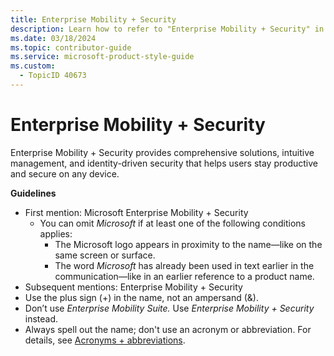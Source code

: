```yaml
---
title: Enterprise Mobility + Security
description: Learn how to refer to "Enterprise Mobility + Security" in your content.
ms.date: 03/18/2024
ms.topic: contributor-guide
ms.service: microsoft-product-style-guide
ms.custom:
  - TopicID 40673
---
```



# Enterprise Mobility + Security

Enterprise Mobility + Security provides comprehensive solutions, intuitive management, and identity-driven security that helps users stay productive and secure on any device.

**Guidelines**

- First mention: Microsoft Enterprise Mobility + Security
  - You can omit *Microsoft* if at least one of the following conditions applies:
    - The Microsoft logo appears in proximity to the name—like on the same screen or surface.
    - The word *Microsoft* has already been used in text earlier in the communication—like in an earlier reference to a product name.
- Subsequent mentions: Enterprise Mobility + Security
- Use the plus sign (+) in the name, not an ampersand (&).
- Don’t use *Enterprise Mobility Suite.* Use *Enterprise Mobility + Security* instead.
- Always spell out the name; don't use an acronym or abbreviation. For details, see [Acronyms + abbreviations](~\acronyms-and-abbreviations.md).

